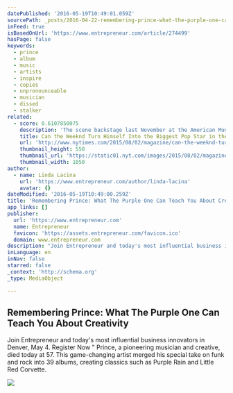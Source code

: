 ```yaml
---
datePublished: '2016-05-19T10:49:01.059Z'
sourcePath: _posts/2016-04-22-remembering-prince-what-the-purple-one-can-teach-you-about.md
inFeed: true
isBasedOnUrl: 'https://www.entrepreneur.com/article/274499'
hasPage: false
keywords:
  - prince
  - album
  - music
  - artists
  - inspire
  - copies
  - unpronounceable
  - musician
  - dissed
  - stalker
related:
  - score: 0.6107850075
    description: 'The scene backstage last November at the American Music Awards, that annual gathering of pop perennials and idiosyncratic arrivistes, was carnivalesque: Niall and Liam of One Direction toddled about trying to snap a picture with a selfie stick, while Zayn, their bandmate at the time, smoked coolly out of frame; Ne-Yo was there in a leopard-­print blazer two sizes too small; Lil Wayne was wandering around, alone, wearing absurd shoes.'
    title: Can the Weeknd Turn Himself Into the Biggest Pop Star in the World?
    url: 'http://www.nytimes.com/2015/08/02/magazine/can-the-weeknd-turn-himself-into-the-biggest-pop-star-in-the-world.html'
    thumbnail_height: 550
    thumbnail_url: 'https://static01.nyt.com/images/2015/08/02/magazine/02weeknd1/02weeknd1-facebookJumbo-v2.jpg'
    thumbnail_width: 1050
author:
  - name: Linda Lacina
    url: 'https://www.entrepreneur.com/author/linda-lacina'
    avatar: {}
dateModified: '2016-05-19T10:49:00.259Z'
title: 'Remembering Prince: What The Purple One Can Teach You About Creativity'
app_links: []
publisher:
  url: 'https://www.entrepreneur.com'
  name: Entrepreneur
  favicon: 'https://assets.entrepreneur.com/favicon.ico'
  domain: www.entrepreneur.com
description: "Join Entrepreneur and today's most influential business innovators in Denver, May 4. Register Now \" Prince, a pioneering musician and creative, died today at 57. This game-changing artist merged his special take on funk and rock into 39 albums, creating classics such as Purple Rain and Little Red Corvette."
inLanguage: en
inNav: false
starred: false
_context: 'http://schema.org'
_type: MediaObject

---
```

<article style=""><h1>Remembering Prince: What The Purple One Can Teach You About Creativity</h1><p>Join Entrepreneur and today's most influential business innovators in Denver, May 4. Register Now " Prince, a pioneering musician and creative, died today at 57. This game-changing artist merged his special take on funk and rock into 39 albums, creating classics such as Purple Rain and Little Red Corvette.</p><img src="https://assets.entrepreneur.com/content/3x2/1300/20160421201929-prince-artist-singer.jpeg" /></article>